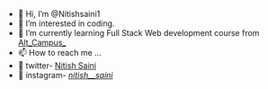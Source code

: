 - 👋 Hi, I’m @Nitishsaini1
- 👀 I’m interested in coding.
- 🌱 I’m currently learning Full Stack Web development course from <a href="https://altcampus.io/">Alt_Campus_</a>
- 📫 How to reach me  ... 
- 🚀 twitter-
<a href="https://twitter.com/nitishsaini79">Nitish Saini</a>
- 🚀 instagram- <a href="https://www.instagram.com/_nitish__saini_/" >_nitish__saini_</a>

